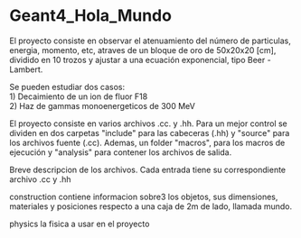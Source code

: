 # Geant4_Hola_Mundo

El proyecto consiste en observar el atenuamiento del número de particulas, energia, momento, etc,  atraves de un bloque de oro de 50x20x20 [cm], dividido en 10 trozos y ajustar a una ecuación exponencial, tipo Beer - Lambert. 

Se pueden estudiar dos casos:<br>1) Decaimiento de un ion de fluor F18<br>2) Haz de gammas monoenergeticos de 300 MeV

El proyecto consiste en varios archivos .cc. y .hh. Para un mejor control se dividen en dos carpetas "include" para las cabeceras (.hh) y "source" para los archivos fuente (.cc). Ademas, un folder "macros", para los macros de ejecución y "analysis" para contener los archivos de salida.

Breve descripcion de los archivos. Cada entrada tiene su correspondiente archivo .cc y .hh

construction contiene informacion sobre3 los objetos, sus dimensiones, materiales y posiciones respecto a una caja de 2m de lado, llamada mundo.

physics la fisica a usar en el proyecto
